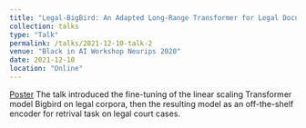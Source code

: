 ```yaml
---
title: "Legal-BigBird: An Adapted Long-Range Transformer for Legal Documents"
collection: talks
type: "Talk"
permalink: /talks/2021-12-10-talk-2
venue: "Black in AI Workshop Neurips 2020"
date: 2021-12-10
location: "Online"
---
```


[Poster](https://lkwate.github.io/files/LA_poster_BAI2021.pdf)
The talk introduced the fine-tuning of the linear scaling Transformer model Bigbird on legal corpora, then the resulting model as an off-the-shelf encoder for retrival task on legal court cases.